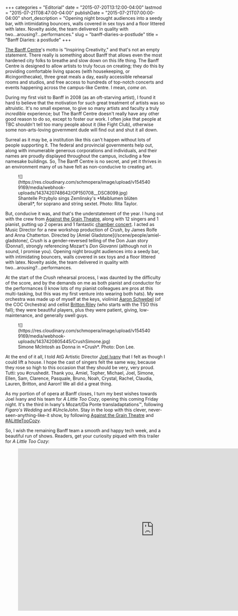 +++
categories = "Editorial"
date = "2015-07-20T13:12:00-04:00"
lastmod = "2015-07-21T08:47:00-04:00"
publishDate = "2015-07-21T07:00:00-04:00"
short_description = "Opening night brought audiences into a seedy bar, with intimidating bouncers, walls covered in sex toys and a floor littered with latex. Novelty aside, the team delivered in quality with two...arousing?...performances."
slug = "banff-diaries-a-postlude"
title = "Banff Diaries: a postlude"
+++

[The Banff Centre](/scene/companies/the-banff-centre/)'s motto is "Inspiring Creativity," and that's not an empty statement. There really is something about Banff that allows even the most hardened city folks to breathe and slow down on this life thing. The Banff Centre is designed to allow artists to truly focus on creating; they do this by providing comfortable living spaces (with housekeeping, or #icingonthecake), three great meals a day, easily accessible rehearsal rooms and studios, and free access to hundreds of top-notch concerts and events happening across the campus-like Centre. I mean, *come on*.

During my first visit to Banff in 2008 (as an oft-starving artist), I found it hard to believe that the motivation for such great treatment of artists was so altruistic. It's no small expense, to give so many artists and faculty a truly *incredible* experience; but The Banff Centre doesn't really have any other good reason to do so, except to foster our work. I often joke that people at TBC shouldn't tell too many people about it (like Fight Club), otherwise some non-arts-loving government dude will find out and shut it all down. 

Surreal as it may be, a institution like this can't happen without lots of people supporting it. The federal and provincial governments help out, along with innumerable generous corporations and individuals, and their names are proudly displayed throughout the campus, including a few namesake buildings. So, The Banff Centre is no secret, and yet it thrives in an environment many of us have felt as non-conducive to creating art.

<figure data-type="image">
![](https://res.cloudinary.com/schmopera/image/upload/v1545409169/media/webhook-uploads/1437420748642/OP150708__DSC8099.jpg)
<figcaption>Shantelle Przybylo sings Zemlinsky's *Maiblumen blüten überall*, for soprano and string sextet. Photo: Rita Taylor.</figcaption>
</figure>

But, conducive it was, and that's the understatement of the year. I hung out with the crew from [Against the Grain Theatre](/scene/companies/against-the-grain/), along with 12 singers and 1 pianist, putting up 2 operas and 1 fantastic [chamber concert](/music-as-theatre-a-chamber-concert-in-banff/). I acted as Music Director for a new workshop production of *Crush*, by James Rolfe and Anna Chatterton. Directed by [Amiel Gladstone](/scene/people/amiel-gladstone/, *Crush* is a gender-reversed telling of the Don Juan story (Donna!), strongly referencing Mozart's *Don Giovanni* (although not in sound, I promise you). Opening night brought audiences into a seedy bar, with intimidating bouncers, walls covered in sex toys and a floor littered with latex. Novelty aside, the team delivered in quality with two...arousing?...performances.

At the start of the *Crush* rehearsal process, I was daunted by the difficulty of the score, and by the demands on me as both pianist and conductor for the performances (I know lots of my pianist colleagues are pros at this multi-tasking, but this was my first venture into wearing both hats). My wee orchestra was made up of myself at the keys, violinist [Aaron Schwebel](/scene/people/aaron-schwebel/) (of the COC Orchestra) and cellist [Britton Riley](/scene/people/britton-riley/) (who starts with the TSO this fall); they were beautiful players, plus they were patient, giving, low-maintenance, and generally swell guys. 

<figure data-type="image">
![](https://res.cloudinary.com/schmopera/image/upload/v1545409169/media/webhook-uploads/1437420805445/CrushSimone.jpg)
<figcaption>Simone McIntosh as Donna in *Crush*. Photo: Don Lee.</figcaption>
</figure>

At the end of it all, I told AtG Artistic Director [Joel Ivany](/scene/people/joel-ivany) that I felt as though I could lift a house. I hope the cast of singers felt the same way, because they rose so high to this occasion that they should be very, very proud. Tutti: you #crushedit. Thank you, Amiel, Topher, Michael, Joel, Simone, Ellen, Sam, Clarence, Pasquale, Bruno, Noah, Crystal, Rachel, Claudia, Lauren, Britton, and Aaron! We all did a great thing.

As my portion of of opera at Banff closes, I turn my best wishes towards Joel Ivany and his team for *A Little Too Cozy*, opening this coming Friday night. It's the third in Ivany's Mozart/Da Ponte transladaptations™, following *Figaro's Wedding* and *#UncleJohn*. Stay in the loop with this clever, never-seen-anything-like-it show, by following [Against the Grain Theatre](https://twitter.com/AtGtheatre) and [#ALittleTooCozy](https://twitter.com/hashtag/ALittleTooCozy?src=hash).

So, I wish the remaining Banff team a smooth and happy tech week, and a beautiful run of shows. Readers, get your curiosity piqued with this trailer for *A Little Too Cozy*:

<figure data-type"video">
<iframe width="854" height="510" src="https://www.youtube.com/embed/iwLMtH1G63I" frameborder="0" allowfullscreen></iframe>
</figure>

